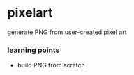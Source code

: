 # pixelart
generate PNG from user-created pixel art



### learning points

- build PNG from scratch
